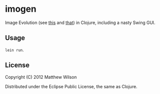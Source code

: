 # imogen

Image Evolution (see
[this](http://mattdw.github.com/experiments/image-evo/) and
[that](http://alteredqualia.com/visualization/evolve/)) in Clojure,
including a nasty Swing GUI.

## Usage

`lein run`.

## License

Copyright (C) 2012 Matthew Wilson

Distributed under the Eclipse Public License, the same as Clojure.
